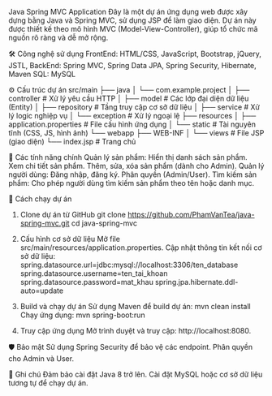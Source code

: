 Java Spring MVC Application
Đây là một dự án ứng dụng web được xây dựng bằng Java và Spring MVC, sử dụng JSP để làm giao diện. Dự án này được thiết kế theo mô hình MVC (Model-View-Controller), giúp tổ chức mã nguồn rõ ràng và dễ mở rộng.

🛠️ Công nghệ sử dụng
FrontEnd: HTML/CSS, JavaScript, Bootstrap, jQuery, JSTL,
BackEnd: Spring MVC, Spring Data JPA, Spring Security, Hibernate, Maven 
SQL: MySQL 

⚙️ Cấu trúc dự án
src/main
├── java
│   └── com.example.project
│       ├── controller       # Xử lý yêu cầu HTTP
│       ├── model            # Các lớp đại diện dữ liệu (Entity)
│       ├── repository       # Tầng truy cập cơ sở dữ liệu
│       ├── service          # Xử lý logic nghiệp vụ
│       └── exception        # Xử lý ngoại lệ
├── resources
│   ├── application.properties # File cấu hình ứng dụng
│   └── static                # Tài nguyên tĩnh (CSS, JS, hình ảnh)
└── webapp
    ├── WEB-INF
    │   └── views             # File JSP (giao diện)
    └── index.jsp             # Trang chủ
    
🌟 Các tính năng chính
Quản lý sản phẩm:
Hiển thị danh sách sản phẩm.
Xem chi tiết sản phẩm.
Thêm, sửa, xóa sản phẩm (dành cho Admin).
Quản lý người dùng:
Đăng nhập, đăng ký.
Phân quyền (Admin/User).
Tìm kiếm sản phẩm:
Cho phép người dùng tìm kiếm sản phẩm theo tên hoặc danh mục.

🚀 Cách chạy dự án
1. Clone dự án từ GitHub
git clone https://github.com/PhamVanTea/java-spring-mvc.git
cd java-spring-mvc
2. Cấu hình cơ sở dữ liệu
Mở file src/main/resources/application.properties.
Cập nhật thông tin kết nối cơ sở dữ liệu:
spring.datasource.url=jdbc:mysql://localhost:3306/ten_database
spring.datasource.username=ten_tai_khoan
spring.datasource.password=mat_khau
spring.jpa.hibernate.ddl-auto=update

4. Build và chạy dự án
Sử dụng Maven để build dự án:
mvn clean install
Chạy ứng dụng:
mvn spring-boot:run

6. Truy cập ứng dụng
Mở trình duyệt và truy cập: http://localhost:8080.

🛡️ Bảo mật
Sử dụng Spring Security để bảo vệ các endpoint.
Phân quyền cho Admin và User.

📌 Ghi chú
Đảm bảo cài đặt Java 8 trở lên.
Cài đặt MySQL hoặc cơ sở dữ liệu tương tự để chạy dự án.
